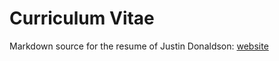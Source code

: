 # Curriculum Vitae

Markdown source for the resume of Justin Donaldson: [website](https://jdonaldson.github.io/resume/)

